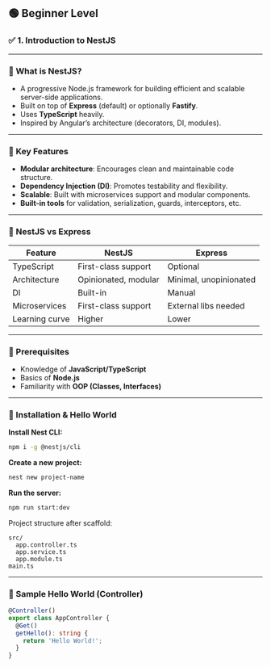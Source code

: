 

## 🟢 **Beginner Level**

### ✅ **1. Introduction to NestJS**

---

### 🔹 What is NestJS?

* A progressive Node.js framework for building efficient and scalable server-side applications.
* Built on top of **Express** (default) or optionally **Fastify**.
* Uses **TypeScript** heavily.
* Inspired by Angular’s architecture (decorators, DI, modules).

---

### 🔹 Key Features

* **Modular architecture**: Encourages clean and maintainable code structure.
* **Dependency Injection (DI)**: Promotes testability and flexibility.
* **Scalable**: Built with microservices support and modular components.
* **Built-in tools** for validation, serialization, guards, interceptors, etc.

---

### 🔹 NestJS vs Express

| Feature        | NestJS               | Express                |
| -------------- | -------------------- | ---------------------- |
| TypeScript     | First-class support  | Optional               |
| Architecture   | Opinionated, modular | Minimal, unopinionated |
| DI             | Built-in             | Manual                 |
| Microservices  | First-class support  | External libs needed   |
| Learning curve | Higher               | Lower                  |

---

### 🔹 Prerequisites

* Knowledge of **JavaScript/TypeScript**
* Basics of **Node.js**
* Familiarity with **OOP (Classes, Interfaces)**

---

### 🔹 Installation & Hello World

**Install Nest CLI:**

```bash
npm i -g @nestjs/cli
```

**Create a new project:**

```bash
nest new project-name
```

**Run the server:**

```bash
npm run start:dev
```

Project structure after scaffold:

```
src/
  app.controller.ts
  app.service.ts
  app.module.ts
main.ts
```

---

### 🔹 Sample Hello World (Controller)

```ts
@Controller()
export class AppController {
  @Get()
  getHello(): string {
    return 'Hello World!';
  }
}
```

